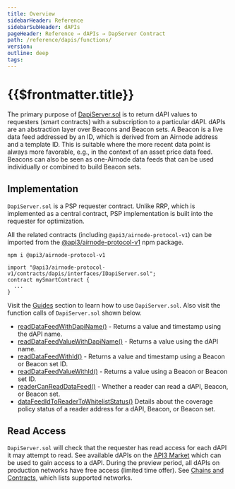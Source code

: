 ```yaml
---
title: Overview
sidebarHeader: Reference
sidebarSubHeader: dAPIs
pageHeader: Reference → dAPIs → DapServer Contract
path: /reference/dapis/functions/
version:
outline: deep
tags:
---
```


<PageHeader/>

<SearchHighlight/>

# {{$frontmatter.title}}

The primary purpose of
[DapiServer.sol](https://github.com/api3dao/airnode-protocol-v1/blob/v0.5.1/contracts/dapis/DapiServer.sol)<ExternalLinkImage/>
is to return dAPI values to requesters (smart contracts) with a subscription to
a particular dAPI. dAPIs are an abstraction layer over Beacons and Beacon sets.
A Beacon is a live data feed addressed by an ID, which is derived from an
Airnode address and a template ID. This is suitable where the more recent data
point is always more favorable, e.g., in the context of an asset price data
feed. Beacons can also be seen as one-Airnode data feeds that can be used
individually or combined to build Beacon sets.

## Implementation

`DapiServer.sol` is a PSP requester contract. Unlike RRP, which is implemented
as a central contract, PSP implementation is built into the requester for
optimization.

All the related contracts (including `@api3/airnode-protocol-v1`) can be
imported from the
[@api3/airnode-protocol-v1<ExternalLinkImage/>](https://www.npmjs.com/package/@api3/airnode-protocol-v1)
npm package.

```
npm i @api3/airnode-protocol-v1
```

```solidity
import "@api3/airnode-protocol-v1/contracts/dapis/interfaces/IDapiServer.sol";
contract mySmartContract {
  ...
}
```

Visit the [Guides](/guides/dapis/call-dapi-dapiserver/) section to learn how to
use `DapiServer.sol`. Also visit the function calls of `DapiServer.sol` shown
below.

- [readDataFeedWithDapiName()](./read-data-feed-with-dapi-name.md) - Returns a
  value and timestamp using the dAPI name.
- [readDataFeedValueWithDapiName()](./read-data-feed-value-with-dapi-name.md) -
  Returns a value using the dAPI name.
- [readDataFeedWithId()](./read-data-feed-with-id.md) - Returns a value and
  timestamp using a Beacon or Beacon set ID.
- [readDataFeedValueWithId()](./read-data-feed-value-with-id.md) - Returns a
  value using a Beacon or Beacon set ID.
- [readerCanReadDataFeed()](./reader-can-read-datafeed.md) - Whether a reader
  can read a dAPI, Beacon, or Beacon set.
- [dataFeedIdToReaderToWhitelistStatus()](./data-feed-id-to-reader-to-whitelist-status.md)
  Details about the coverage policy status of a reader address for a dAPI,
  Beacon, or Beacon set.

## Read Access

`DapiServer.sol` will check that the requester has read access for each dAPI it
may attempt to read. See available dAPIs on the
[API3 Market<ExternalLinkImage/>](https://market.api3.org) which can be used to
gain access to a dAPI. During the preview period, all dAPIs on production
networks have free access (limited time offer). See
[Chains and Contracts](../chains.md), which lists supported networks.
